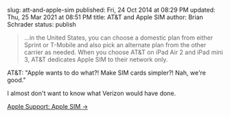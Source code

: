 slug: att-and-apple-sim
published: Fri, 24 Oct 2014 at 08:29 PM
updated: Thu, 25 Mar 2021 at 08:51 PM
title: AT&T and Apple SIM
author: Brian Schrader
status: publish

> ...in the United States, you can choose a domestic plan from either Sprint or T-Mobile and also pick an alternate plan from the other carrier as needed. When you choose AT&T on iPad Air 2 and iPad mini 3, AT&T dedicates Apple SIM to their network only.

AT&T: "Apple wants to do what?! Make SIM cards simpler?! Nah, we're good."

I almost don't want to know what Verizon would have done.

[Apple Support: Apple SIM &#8594;](http://support.apple.com/kb/HT6499?viewlocale=en_US&locale=en_US)